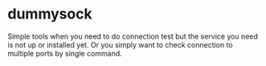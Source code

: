 # dummysock
Simple tools when you need to do connection test but the service you need is not up or installed yet. Or you simply want to check connection to multiple ports by single command.
